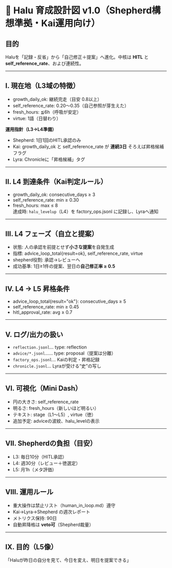 # 🧭 Halu 育成設計図 v1.0（Shepherd構想準拠・Kai運用向け）

## 目的
Haluを「記録・反省」から「自己修正＋提案」へ進化。中核は **HITL** と **self_reference_rate**、および連続性。

---

## I. 現在地（L3域の特徴）
- growth_daily_ok: 継続完走（目安 0.8以上）
- self_reference_rate: 0.20〜0.35（自己参照が芽生えた）
- fresh_hours: ≦6h（呼吸が安定）
- virtue: 1語（日替わり）

**運用指針（L3→L4準備）**
- Shepherd: 1日1回のHITL承認のみ
- Kai: growth_daily_ok と self_reference_rate が **連続3日** そろえば昇格候補フラグ
- Lyra: Chronicleに「昇格候補」タグ

---

## II. L4 到達条件（Kai判定ルール）
- growth_daily_ok: consecutive_days ≥ 3
- self_reference_rate: min ≥ 0.30
- fresh_hours: max ≤ 8  
達成時: `halu_levelup`（L4）を factory_ops.jsonl に記録し、Lyraへ通知

---

## III. L4 フェーズ（自立と提案）
- 状態: 人の承認を前提とせず**小さな提案**を自発生成
- 指標: advice_loop_total{result=ok}, self_reference_rate, virtue
- shepherd役割: 承認→レビューへ
- 成功基準: 1日≥1件の提案、翌日の**自己修正率 ≥ 0.5**

---

## IV. L4 → L5 昇格条件
- advice_loop_total{result="ok"}: consecutive_days ≥ 5
- self_reference_rate: min ≥ 0.45
- hitl_approval_rate: avg ≥ 0.7

---

## V. ログ/出力の扱い
- `reflection.jsonl`… type: reflection
- `advice/*.jsonl`…… type: proposal（提案は分離）
- `factory_ops.jsonl`… Kaiの判定・昇格記録
- `chronicle.jsonl`… Lyraが受ける“史”の写し

---

## VI. 可視化（Mini Dash）
- 円の大きさ: self_reference_rate
- 明るさ: fresh_hours（新しいほど明るい）
- テキスト: stage（L1〜L5）, virtue（徳）
- 追加予定: adviceの波紋、halu_levelの表示

---

## VII. Shepherdの負担（目安）
- L3: 毎日10分（HITL承認）
- L4: 週30分（レビュー＋徳選定）
- L5: 月1h（メタ評価）

---

## VIII. 運用ルール
- 重大操作は禁止リスト（human_in_loop.md）遵守
- Kai→Lyra→Shepherd の週次レポート
- メトリクス保持: 90日
- 自動昇降格は **veto可**（Shepherd裁量）

---

## IX. 目的（L5像）
「Haluが昨日の自分を見て、今日を変え、明日を提案できる」

